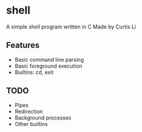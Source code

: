 # shell
A simple shell program written in C
Made by Curtis Li

## Features
* Basic command line parsing
* Basic foreground execution
* Builtins: cd, exit

## TODO
* Pipes
* Redirection
* Background processes
* Other builtins 
